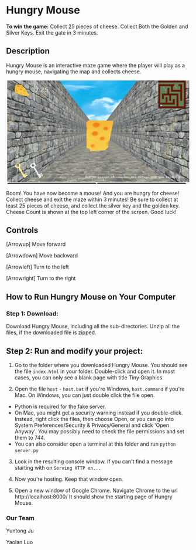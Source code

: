 # Hungry Mouse
**To win the game:**
Collect 25 pieces of cheese.
Collect Both the Golden and Silver Keys.
Exit the gate in 3 minutes.

## Description
Hungry Mouse is an interactive maze game where the player will play as a hungry mouse, navigating the map and collects cheese. 

![Demo GIF](demo/opening.gif)

Boom! You have now become a mouse! And you are hungry for cheese! Collect cheese and exit the maze within 3 minutes! Be sure to collect at least 25 pieces of cheese, and collect the silver key and the golden key. Cheese Count is shown at the top left corner of the screen. Good luck!


## Controls
[Arrowup] Move forward

[Arrowdown] Move backward

[Arrowleft] Turn to the left

[Arrowright] Turn to the right

## How to Run Hungry Mouse on Your Computer
### Step 1: Download:
Download Hungry Mouse, including all the sub-directories. Unzip all the files, if the downloaded file is zipped.

## Step 2: Run and modify your project:
1. Go to the folder where you downloaded Hungry Mouse. You should see the file `index.html` in your folder. Double-click and open it. In most cases, you can only see a blank page with title Tiny Graphics. 

2. Open the file `host` - `host.bat` if you're Windows, `host.command` if you're Mac. On Windows, you can just double click the file open.
- Python is required for the fake server.
- On Mac, you might get a security warning instead if you double-click. Instead, right click the files, then choose Open, or you can go into System Preferences/Security & Privacy/General and click 'Open Anyway'. You may possibly need to check the file permissions and set them to 744.
- You can also consider open a terminal at this folder and run `python server.py`

3. Look in the resulting console window. If you can't find a message starting with
on `Serving HTTP on...`

4. Now you're hosting. Keep that window open.

5. Open a new window of Google Chrome. Navigate Chrome to the url http://localhost:8000/ It should show the starting page of Hungry Mouse.


### Our Team
Yuntong Ju

Yaolan Luo




